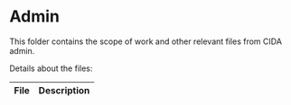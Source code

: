 # Admin  
  
This folder contains the scope of work and other relevant files from CIDA admin.  
  
Details about the files:  
  
File | Description
---|---------------------------------------------------------------------
  

